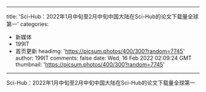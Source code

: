 
---
title: 'Sci-Hub：2022年1月中旬至2月中旬中国大陆在Sci-Hub的论文下载量全球第一'
categories: 
 - 新媒体
 - 199IT
 - 首页更新
headimg: 'https://picsum.photos/400/300?random=7745'
author: 199IT
comments: false
date: Wed, 16 Feb 2022 02:09:24 GMT
thumbnail: 'https://picsum.photos/400/300?random=7745'
---

<div>   
Sci-Hub：2022年1月中旬至2月中旬中国大陆在Sci-Hub的论文下载量全球第一  
</div>
            